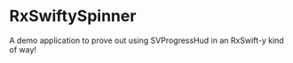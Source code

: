 # RxSwiftySpinner

A demo application to prove out using SVProgressHud in an RxSwift-y kind of way!

